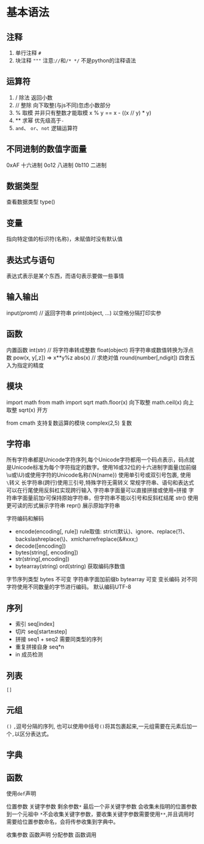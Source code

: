 # 基本语法

## 注释

1. 单行注释  `#`
2. 块注释  `"""`
注意:`//`和`/* */` 不是python的注释语法

## 运算符

1. / 除法 返回小数
2. // 整除 向下取整(与js不同)忽虑小数部分
3. % 取模 并非只有整数才能取模  x % y == x - ((x // y) * y)
4. ** 求幂 优先级高于`-`
5. `and`、 `or`、`not` 逻辑运算符

## 不同进制的数值字面量

0xAF 十六进制
0o12 八进制
0b110 二进制

## 数据类型

查看数据类型
type()

## 变量

指向特定值的标识符(名称)，未赋值时没有默认值

## 表达式与语句

表达式表示是某个东西，而语句表示要做一些事情

## 输入输出

input(promt)  // 返回字符串
print(object, ...) 以空格分隔打印实参

## 函数

内置函数
int(str) // 将字符串转成整数
float(object) 将字符串或数值转换为浮点数
pow(x, y[,z])  => x**y%z
abs(x) // 求绝对值
round(number[,ndigit]) 四舍五入为指定的精度

## 模块

import math
from math import sqrt
math.floor(x) 向下取整
math.ceil(x) 向上取整
sqrt(x) 开方

from cmath 支持复数运算的模块
complex(2,5) 复数

## 字符串

所有字符串都是Unicode字符序列,每个Unicode字符都用一个码点表示，码点就是Unicode标准为每个字符指定的数字。使用16或32位的十六进制字面量(加前缀\u或\U)或使用字符的Unicode名称(\N{name})
使用单引号或双引号包裹, 使用`\`转义
长字符串(跨行)使用三引号,特殊字符无需转义
常规字符串、语句和表达式可以在行尾使用反斜杠实现跨行输入
字符串字面量可以直接拼接或使用`+`拼接
字符串字面量前加r可保持原始字符串，但字符串不能以引号和反斜杠结尾
str() 使用更可读的形式展示字符串
repr() 展示原始字符串

字符编码和解码

- encode(encoding[, rule])
rule取值: strict(默认)、ignore、replace(?)、backslashreplace(\\)、xmlcharrefreplace(&#xxx;)
- decode([encoding])
- bytes(string[, encoding])
- str(string[,encoding])
- bytearray(string)
ord(string) 获取编码序数值

字节序列类型
bytes 不可变 字符串字面加前缀b
bytearray 可变
变长编码 对不同字符使用不同数量的字节进行编码。
默认编码UTF-8

## 序列

- 索引 seq[index]
- 切片 seq[start:end:step]
- 拼接 seq1 + seq2 需要同类型的序列
- 重复拼接自身 seq*n
- in 成员检测

## 列表

`[]`

## 元组

`()`
`,`逗号分隔的序列, 也可以使用中括号`()`将其包裹起来,一元组需要在元素后加一个`,`以区分表达式。

## 字典

## 函数

使用`def`声明

位置参数 关键字参数
剩余参数`*` 最后一个非关键字参数 会收集未指明的位置参数到一个元祖中 `*`不会收集关键字参数，要收集关键字参数需要使用`**`,并且调用时需要给位置参数命名，会将传参收集到字典中。

收集参数 函数声明
分配参数 函数调用
